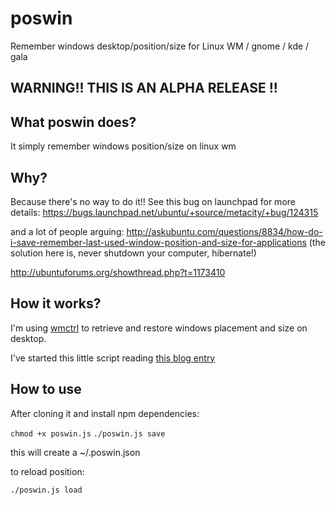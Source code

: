 # poswin
Remember windows desktop/position/size for Linux WM / gnome / kde / gala 

## WARNING!! THIS IS AN ALPHA RELEASE !!

## What poswin does?
It simply remember windows position/size on linux wm

## Why?
Because there's no way to do it!!
See this bug on launchpad for more details:
https://bugs.launchpad.net/ubuntu/+source/metacity/+bug/124315

and a lot of people arguing:
http://askubuntu.com/questions/8834/how-do-i-save-remember-last-used-window-position-and-size-for-applications (the solution here is, never shutdown your computer, hibernate!)

http://ubuntuforums.org/showthread.php?t=1173410


## How it works?
I'm using [wmctrl](http://en.wikipedia.org/wiki/Wmctrl) to retrieve and restore windows placement and size on desktop.

I've started this little script reading [this blog entry](http://movingtofreedom.org/2010/08/10/arranging-windows-from-the-gnulinux-command-line-with-wmctrl/)

## How to use

After cloning it and install npm dependencies:

`chmod +x poswin.js`
`./poswin.js save`

this will create a ~/.poswin.json

to reload position:

`./poswin.js load`


